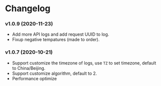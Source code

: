 # Changelog

### v1.0.9 (2020-11-23)
+ Add more API logs and add request UUID to log.
+ Fixup negative tempatures (made to order).

### v1.0.7 (2020-10-21)
+ Support customize the timezone of logs, use `TZ` to set timezone, default to China/Beijing.
+ Support customize algorithm, default to 2.
+ Performance optimize
